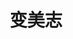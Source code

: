 ---
description: 这里总要照顾下女性访客吧，万一有呢？
layout: post
results:
- primaryGenreName: News
  version: '1.0'
  formattedPrice: 免费
  genreIds:
  - '6009'
  artworkUrl60: http://is3.mzstatic.com/image/thumb/Purple18/v4/5f/c2/07/5fc20784-acd4-97fa-36ef-95edce82025e/source/60x60bb.jpg
  userRatingCountForCurrentVersion: 1
  minimumOsVersion: '8.0'
  appletvScreenshotUrls: &a []
  sellerName: Xiamen Meitu Technology Co., Ltd.
  supportedDevices:
  - iPad2Wifi
  - iPad23G
  - iPhone4S
  - iPadThirdGen
  - iPadThirdGen4G
  - iPhone5
  - iPodTouchFifthGen
  - iPadFourthGen
  - iPadFourthGen4G
  - iPadMini
  - iPadMini4G
  - iPhone5c
  - iPhone5s
  - iPhone6
  - iPhone6Plus
  - iPodTouchSixthGen
  genres:
  - 新闻
  currentVersionReleaseDate: '2016-07-14T03:12:19Z'
  trackName: 变美志
  isVppDeviceBasedLicensingEnabled: true
  description: '变美志，美图旗下全新app！

    精选全球亿万美图用户的良心推荐，为美不择手段的时尚变美自媒体联盟！

    聚集时尚大咖、美妆博主、潮流达人，为你分享美妆、护肤、穿搭等变美秘籍！

    什么值得买？明天穿什么？最in妆容如何打造？答案都在变美志！

    爱美又爱买买买的你绝不能错过！


    【产品亮点】

    独家节目：好玩又实用

    一线网红、博主、大奇葩开辟独家个人栏目，好玩又实用的私房秘籍只在变美志独播


    良心种草：来自全球好闺蜜

    网罗甜美校花、时尚杂志小编、留学生买手、职场白富美

    更多小红书／Instagram／YouTube达人的聚集地


    时尚专题：360度花式种草

    掌握一手资讯，国外博主在玩什么，现在最流行什么，第一时间告诉你！


    更有订阅功能，一键关注你喜欢的博主和账号，看你所爱，应有尽有！

    变美志，精选只为更美'
  price: 0
  trackId: 1068809277
  releaseDate: '2016-07-14T03:12:19Z'
  advisories: *a
  screenshotUrls:
  - http://a3.mzstatic.com/us/r30/Purple60/v4/51/30/1b/51301b37-5e7b-a0c7-cda8-5e1e5e10cb57/screen1136x1136.jpeg
  - http://a3.mzstatic.com/us/r30/Purple20/v4/78/2f/3b/782f3bdd-2c00-d1e3-592e-50a32a9978f9/screen1136x1136.jpeg
  - http://a3.mzstatic.com/us/r30/Purple20/v4/fc/f7/97/fcf797a5-afdd-b142-a4e7-011bf3001d3d/screen1136x1136.jpeg
  - http://a4.mzstatic.com/us/r30/Purple30/v4/0d/e6/25/0de62503-f962-ebcc-fe70-117daa53754e/screen1136x1136.jpeg
  - http://a4.mzstatic.com/us/r30/Purple18/v4/70/1a/ef/701aef9f-6b77-8fec-06fa-510fa7668242/screen1136x1136.jpeg
  artistViewUrl: https://itunes.apple.com/cn/developer/xiamen-meitu-technology-co./id416048308?uo=4
  primaryGenreId: 6009
  averageUserRatingForCurrentVersion: 5
  kind: software
  sellerUrl: http://all.meitu.com
  fileSizeBytes: '38597571'
  trackContentRating: 4+
  bundleId: com.meitu.zhi.beauty
  trackCensoredName: 变美志
  contentAdvisoryRating: 4+
  isGameCenterEnabled: false
  artistName: Xiamen Meitu Technology Co., Ltd.
  languageCodesISO2A:
  - EN
  - ZH
  - ZH
  features: *a
  wrapperType: software
  artworkUrl512: http://is3.mzstatic.com/image/thumb/Purple18/v4/5f/c2/07/5fc20784-acd4-97fa-36ef-95edce82025e/source/512x512bb.jpg
  artworkUrl100: http://is3.mzstatic.com/image/thumb/Purple18/v4/5f/c2/07/5fc20784-acd4-97fa-36ef-95edce82025e/source/100x100bb.jpg
  trackViewUrl: https://geo.itunes.apple.com/cn/app/bian-mei-zhi/id1068809277?mt=8&uo=4
  artistId: 416048308
  currency: CNY
  ipadScreenshotUrls: *a
category: 新闻
tags: tag1
resultCount: 1
title: 变美志

---